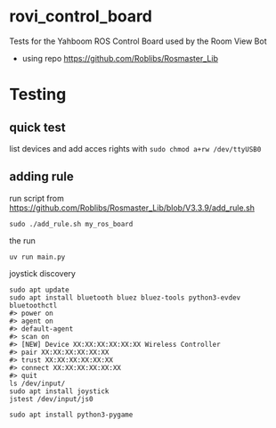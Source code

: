 # rovi_control_board
Tests for the Yahboom ROS Control Board used by the Room View Bot

- using repo https://github.com/Roblibs/Rosmaster_Lib

# Testing
## quick test
list devices and add acces rights with `sudo chmod a+rw /dev/ttyUSB0`

## adding rule
run script from https://github.com/Roblibs/Rosmaster_Lib/blob/V3.3.9/add_rule.sh

```shell
sudo ./add_rule.sh my_ros_board
```

the run
```shell
uv run main.py
```

joystick discovery
```shell
sudo apt update
sudo apt install bluetooth bluez bluez-tools python3-evdev
bluetoothctl
#> power on
#> agent on
#> default-agent
#> scan on
#> [NEW] Device XX:XX:XX:XX:XX:XX Wireless Controller
#> pair XX:XX:XX:XX:XX:XX
#> trust XX:XX:XX:XX:XX:XX
#> connect XX:XX:XX:XX:XX:XX
#> quit
ls /dev/input/
sudo apt install joystick
jstest /dev/input/js0

sudo apt install python3-pygame
```